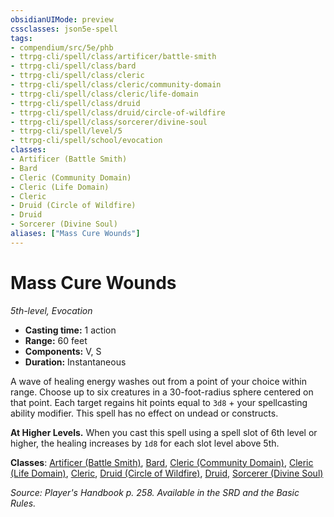 ```yaml
---
obsidianUIMode: preview
cssclasses: json5e-spell
tags:
- compendium/src/5e/phb
- ttrpg-cli/spell/class/artificer/battle-smith
- ttrpg-cli/spell/class/bard
- ttrpg-cli/spell/class/cleric
- ttrpg-cli/spell/class/cleric/community-domain
- ttrpg-cli/spell/class/cleric/life-domain
- ttrpg-cli/spell/class/druid
- ttrpg-cli/spell/class/druid/circle-of-wildfire
- ttrpg-cli/spell/class/sorcerer/divine-soul
- ttrpg-cli/spell/level/5
- ttrpg-cli/spell/school/evocation
classes:
- Artificer (Battle Smith)
- Bard
- Cleric (Community Domain)
- Cleric (Life Domain)
- Cleric
- Druid (Circle of Wildfire)
- Druid
- Sorcerer (Divine Soul)
aliases: ["Mass Cure Wounds"]
---
```

# Mass Cure Wounds
*5th-level, Evocation*  

- **Casting time:** 1 action
- **Range:** 60 feet
- **Components:** V, S
- **Duration:** Instantaneous

A wave of healing energy washes out from a point of your choice within range. Choose up to six creatures in a 30-foot-radius sphere centered on that point. Each target regains hit points equal to `3d8` + your spellcasting ability modifier. This spell has no effect on undead or constructs.

**At Higher Levels.** When you cast this spell using a spell slot of 6th level or higher, the healing increases by `1d8` for each slot level above 5th.

**Classes**: [Artificer (Battle Smith)](/3-Mechanics/CLI/classes/artificer-battle-smith-tce.md), [Bard](/3-Mechanics/CLI/classes/bard.md), [Cleric (Community Domain)](/3-Mechanics/CLI/classes/cleric-community-domain-hwcs.md), [Cleric (Life Domain)](/3-Mechanics/CLI/classes/cleric-life-domain.md), [Cleric](/3-Mechanics/CLI/classes/cleric.md), [Druid (Circle of Wildfire)](/3-Mechanics/CLI/classes/druid-circle-of-wildfire-tce.md), [Druid](/3-Mechanics/CLI/classes/druid.md), [Sorcerer (Divine Soul)](/3-Mechanics/CLI/classes/sorcerer-divine-soul-xge.md)

*Source: Player's Handbook p. 258. Available in the SRD and the Basic Rules.*
